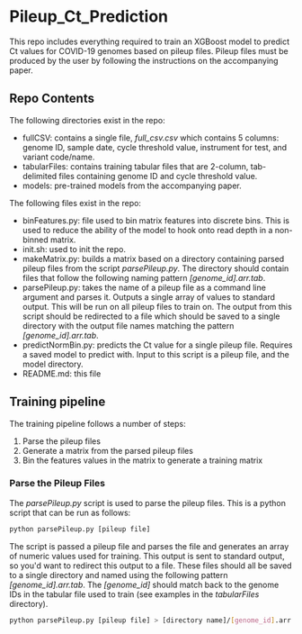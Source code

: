 # Pileup_Ct_Prediction

This repo includes everything required to train an XGBoost model to predict Ct values for COVID-19 genomes based on pileup files.  Pileup files must be produced by the user by following the instructions on the accompanying paper.  

## Repo Contents

The following directories exist in the repo:
- fullCSV: contains a single file, *full_csv.csv* which contains 5 columns: genome ID, sample date, cycle threshold value, instrument for test, and variant code/name.  
- tabularFiles: contains training tabular files that are 2-column, tab-delimited files containing genome ID and cycle threshold value.
- models: pre-trained models from the accompanying paper.

The following files exist in the repo:
- binFeatures.py: file used to bin matrix features into discrete bins.  This is used to reduce the ability of the model to hook onto read depth in a non-binned matrix.  
- init.sh: used to init the repo.  
- makeMatrix.py: builds a matrix based on a directory containing parsed pileup files from the script *parsePileup.py*.  The directory should contain files that follow the following naming pattern *[genome_id].arr.tab*.
- parsePileup.py: takes the name of a pileup file as a command line argument and parses it.  Outputs a single array of values to standard output.  This will be run on all pileup files to train on.  The output from this script should be redirected to a file which should be saved to a single directory with the output file names matching the pattern *[genome_id].arr.tab*.  
- predictNormBin.py: predicts the Ct value for a single pileup file.  Requires a saved model to predict with.  Input to this script is a pileup file, and the model directory.  
- README.md: this file


## Training pipeline

The training pipeline follows a number of steps:
1. Parse the pileup files
2. Generate a matrix from the parsed pileup files
3. Bin the features values in the matrix to generate a training matrix

### Parse the Pileup Files

The *parsePileup.py* script is used to parse the pileup files.  This is a python script that can be run as follows:

``` bash
python parsePileup.py [pileup file]
```

The script is passed a pileup file and parses the file and generates an array of numeric values used for training.  This output is sent to standard output, so you'd want to redirect this output to a file.  These files should all be saved to a single directory and named using the following pattern *[genome_id].arr.tab*.  The *[genome_id]* should match back to the genome IDs in the tabular file used to train (see examples in the *tabularFiles* directory).  

``` bash
python parsePileup.py [pileup file] > [directory name]/[genome_id].arr.tab
```

